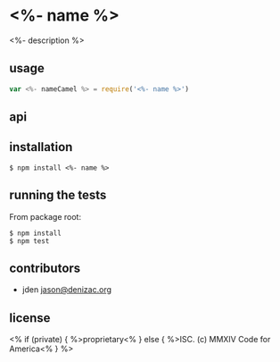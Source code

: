 # <%- name %>
<%- description %>

## usage
```js
var <%- nameCamel %> = require('<%- name %>')
```


## api


## installation

    $ npm install <%- name %>


## running the tests

From package root:

    $ npm install
    $ npm test


## contributors

- jden <jason@denizac.org>


## license
<% if (private) {
  %>proprietary<%
} else {
  %>ISC. (c) MMXIV Code for America<%
} %>
